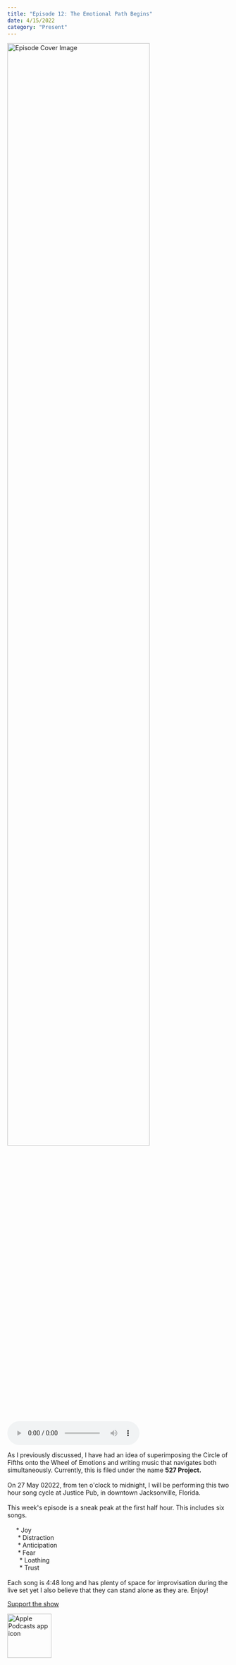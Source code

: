 ```yaml
---
title: "Episode 12: The Emotional Path Begins"
date: 4/15/2022
category: "Present"
---
```

<img src="https://artwork.captivate.fm/d50e761e-57b8-4f11-96ea-1efdff7ae3e6/60854458c4d1acdf4e1c2f79c4137142d85d78e379bdafbd69bd34c85f5819ad.jpg" alt="Episode Cover Image" width=80%/>
<audio controls>
  <source src="https://podcasts.captivate.fm/media/7a9280a3-abe9-4779-9a5d-94041912150d/10446204-episode-12-the-emotional-path-begins.mp3" type="audio/mpeg">
  Your browser does not support the audio element.
</audio>

<p>As I previously discussed, I have had an idea of superimposing the Circle of Fifths onto the Wheel of Emotions and writing music that navigates both simultaneously. Currently, this is filed under the name <b>527 Project.<br/><br/></b>On 27 May 02022, from ten o&apos;clock to midnight, I will be performing this two hour song cycle at Justice Pub, in downtown Jacksonville, Florida.  <br/><br/>This week&apos;s episode is a sneak peak at the first half hour. This includes six songs.<br/><br/>     * Joy<br/>      * Distraction<br/>      * Anticipation<br/>      * Fear<br/>       * Loathing<br/>       * Trust<br/><br/>Each song is 4:48 long and has plenty of space for improvisation during the live set yet I also believe that they can stand alone as they are. Enjoy!</p><a rel="payment" href="https://www.paypal.com/donate/?hosted_button_id=WX3GRUK5BHJLS">Support the show</a>

<a href="https://podcasts.apple.com/us/podcast/living-room-music/id1608791560?tscg=30200&itsct=podcast_box_appicon&ls=1&mttnsubad=1608791560" style="display: inline-block;"><img src="https://toolbox.marketingtools.apple.com/api/v2/badges/app-icon-podcasts/standard/en-us" alt="Apple Podcasts app icon" style="width: 100px; height: 100px; vertical-align: middle; object-fit: contain;" /></a>
    